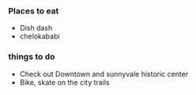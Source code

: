 ### Places to eat
 - Dish dash
 - chelokababi

### things to do
 - Check out Downtown and sunnyvale historic center
 - Bike, skate on the city trails

